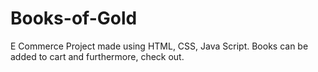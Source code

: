 # Books-of-Gold

E Commerce Project made using HTML, CSS, Java Script.
Books can be added to cart and furthermore, check out.
